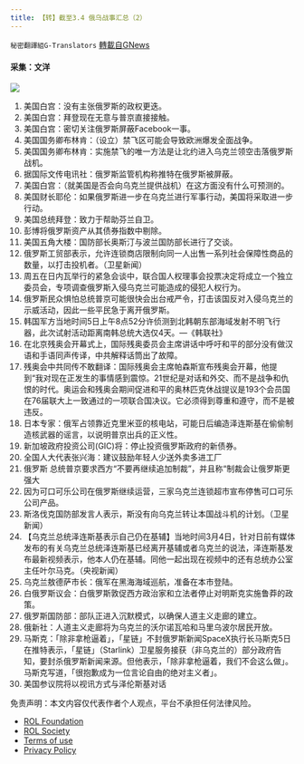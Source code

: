 ```yaml
---
title: 【转】截至3.4 俄乌战事汇总（2）
---
```

`秘密翻譯組G-Translators` [轉載自GNews](https://gnews.org/zh-hans/2109933/)

#### 采集：文洋
![](https://assets.gnews.org/wp-content/uploads/2022/03/299b84d3-5643-431b-9752-c8672e7600d8-2.jpg)
1. 美国白宫：没有主张俄罗斯的政权更迭。
2. 美国白宫：拜登现在无意与普京直接接触。
3. 美国白宫：密切关注俄罗斯屏蔽Facebook一事。
4. 美国国务卿布林肯：（设立）禁飞区可能会导致欧洲爆发全面战争。
5. 美国国务卿布林肯：实施禁飞的唯一方法是让北约进入乌克兰领空击落俄罗斯战机。
6. 据国际文传电讯社：俄罗斯监管机构称推特在俄罗斯被屏蔽。
7. 美国白宫：（就美国是否会向乌克兰提供战机）在这方面没有什么可预测的。
8. 美国财长耶伦：如果俄罗斯进一步在乌克兰进行军事行动，美国将采取进一步行动。
9. 美国总统拜登：致力于帮助芬兰自卫。
10. 彭博将俄罗斯资产从其债券指数中剔除。
11. 美国五角大楼：国防部长奥斯汀与波兰国防部长进行了交谈。
12. 俄罗斯工贸部表示，允许连锁商店限制向同一人出售一系列社会保障性商品的数量，以打击投机者。（卫星新闻）
13. 周五在日内瓦举行的紧急会谈中，联合国人权理事会投票决定将成立一个独立委员会，专项调查俄罗斯入侵乌克兰可能造成的侵犯人权行为。
14. 俄罗斯民众惧怕总统普京可能很快会出台戒严令，打击该国反对入侵乌克兰的示威活动，因此一些平民急于离开俄罗斯。
15. 韩国军方当地时间5日上午8点52分许侦测到北韩朝东部海域发射不明飞行器，此次试射活动距离南韩总统大选仅4天。—《韩联社》
16. 在北京残奥会开幕式上，国际残奥委员会主席讲话中呼吁和平的部分没有做汉语和手语同声传译，中共解释话筒出了故障。
17. 残奥会中共同传不敢翻译：国际残奥会主席帕森斯宣布残奥会开幕，他提到“我对现在正发生的事情感到震惊。21世纪是对话和外交、而不是战争和仇恨的时代。奥运会和残奥会期间促进和平的奥林匹克休战提议是193个会员国在76届联大上一致通过的一项联合国决议。它必须得到尊重和遵守，而不是被违反。
18. 日本专家：俄军占领靠近克里米亚的核电站，可能日后编造泽连斯基在偷偷制造核武器的谣言，以说明普京出兵的正义性。
19. 新加坡政府投资公司(GIC)将：停止投资俄罗斯政府的新债券。
20. 全国人大代表张兴海：建议鼓励年轻人少送外卖多进工厂
21. 俄罗斯 总统普京要求西方“不要再继续追加制裁”，并且称“制裁会让俄罗斯更强大
22. 因为可口可乐公司在俄罗斯继续运营，三家乌克兰连锁超市宣布停售可口可乐公司产品。
23. 斯洛伐克国防部发言人表示，斯没有向乌克兰转让本国战斗机的计划。（卫星新闻）
24. 【乌克兰总统泽连斯基表示自己仍在基辅】当地时间3月4日，针对日前有媒体发布的有关乌克兰总统泽连斯基已经离开基辅或者乌克兰的说法，泽连斯基发布最新视频表示，他本人仍在基辅。同他一起出现在视频中的还有总统办公室主任叶尔马克。（央视新闻）
25. 乌克兰敖德萨市长：俄军在黑海海域巡航，准备在本市登陆。
26. 白俄罗斯议会：白俄罗斯敦促西方政治家和立法者停止对明斯克实施鲁莽的政策。
27. 俄罗斯国防部：部队正进入沉默模式，以确保人道主义走廊的建立。
28. 俄新社：人道主义走廊将为乌克兰的沃尔诺瓦哈和马里乌波尔居民开放。
29. 马斯克：「除非拿枪逼着」，「星链」不封俄罗斯新闻SpaceX执行长马斯克5日在推特表示，「星链」（Starlink）卫星服务接获（非乌克兰的）部分政府告知，要封杀俄罗斯新闻来源。但他表示，「除非拿枪逼着，我们不会这么做」。马斯克写道，「很抱歉成为一位言论自由的绝对主义者」。
30. 美国参议院将以视讯方式与泽伦斯基对话


 

免责声明：本文内容仅代表作者个人观点，平台不承担任何法律风险。

- [ROL Foundation](https://rolfoundation.org/)
- [ROL Society](https://rolsociety.org/)
- [Terms of use](https://gnews.org/terms-of-use-3/)
- [Privacy Policy](https://gnews.org/privacy-policy/)

